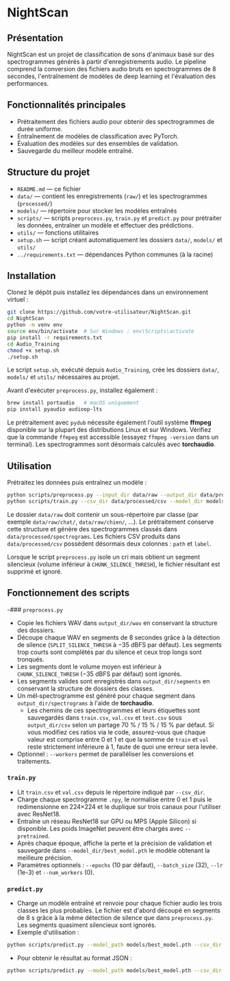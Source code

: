 # NightScan

## Présentation
NightScan est un projet de classification de sons d'animaux basé sur des spectrogrammes générés à partir d'enregistrements audio. Le pipeline comprend la conversion des fichiers audio bruts en spectrogrammes de 8 secondes, l'entraînement de modèles de deep learning et l'évaluation des performances.

## Fonctionnalités principales
- Prétraitement des fichiers audio pour obtenir des spectrogrammes de durée uniforme.
- Entraînement de modèles de classification avec PyTorch.
- Évaluation des modèles sur des ensembles de validation.
- Sauvegarde du meilleur modèle entraîné.

## Structure du projet
- `README.md` — ce fichier
- `data/` — contient les enregistrements (`raw/`) et les spectrogrammes (`processed/`)
- `models/` — répertoire pour stocker les modèles entraînés
- `scripts/` — scripts `preprocess.py`, `train.py` et `predict.py` pour prétraiter les données, entraîner un modèle et effectuer des prédictions.
- `utils/` — fonctions utilitaires
- `setup.sh` — script créant automatiquement les dossiers `data/`, `models/` et `utils/`
- `../requirements.txt` — dépendances Python communes (à la racine)

## Installation
Clonez le dépôt puis installez les dépendances dans un environnement virtuel :

```bash
git clone https://github.com/votre-utilisateur/NightScan.git
cd NightScan
python -m venv env
source env/bin/activate  # Sur Windows : env\Scripts\activate
pip install -r requirements.txt
cd Audio_Training
chmod +x setup.sh
./setup.sh
```

Le script `setup.sh`, exécuté depuis `Audio_Training`, crée les dossiers `data/`, `models/` et `utils/` nécessaires au projet.

Avant d'exécuter `preprocess.py`, installez également :

```bash
brew install portaudio   # macOS uniquement
pip install pyaudio audioop-lts
```

Le prétraitement avec `pydub` nécessite également l'outil système **ffmpeg** disponible sur la plupart des distributions Linux et sur Windows.
Vérifiez que la commande `ffmpeg` est accessible (essayez `ffmpeg -version` dans un terminal).
Les spectrogrammes sont désormais calculés avec **torchaudio**.

## Utilisation
Prétraitez les données puis entraînez un modèle :

```bash
python scripts/preprocess.py --input_dir data/raw --output_dir data/processed --workers 4
python scripts/train.py --csv_dir data/processed/csv --model_dir models/ --pretrained
```

Le dossier `data/raw` doit contenir un sous-répertoire par classe (par exemple `data/raw/chat/`, `data/raw/chien/`, ...). Le prétraitement conserve cette structure et génère des spectrogrammes classés dans `data/processed/spectrograms`. Les fichiers CSV produits dans `data/processed/csv` possèdent désormais deux colonnes : `path` et `label`.

Lorsque le script `preprocess.py` isole un cri mais obtient un segment silencieux (volume inférieur à `CHUNK_SILENCE_THRESH`), le fichier résultant est supprimé et ignoré.

## Fonctionnement des scripts

-### `preprocess.py`

- Copie les fichiers WAV dans `output_dir/wav` en conservant la structure des dossiers.
- Découpe chaque WAV en segments de 8 secondes grâce à la détection de silence (`SPLIT_SILENCE_THRESH` à −35 dBFS par défaut). Les segments trop courts sont complétés par du silence et ceux trop longs sont tronqués.
- Les segments dont le volume moyen est inférieur à `CHUNK_SILENCE_THRESH` (−35 dBFS par défaut) sont ignorés.
- Les segments valides sont enregistrés dans `output_dir/segments` en conservant la structure de dossiers des classes.
- Un mél‑spectrogramme est généré pour chaque segment dans `output_dir/spectrograms` à l'aide de **torchaudio**.
  - Les chemins de ces spectrogrammes et leurs étiquettes sont sauvegardés dans `train.csv`, `val.csv` et `test.csv` sous `output_dir/csv` selon un partage 70 % / 15 % / 15 % par défaut. Si vous modifiez ces ratios via le code, assurez-vous que chaque valeur est comprise entre 0 et 1 et que la somme de `train` et `val` reste strictement inférieure à 1, faute de quoi une erreur sera levée.
- Optionnel : `--workers` permet de paralléliser les conversions et traitements.

### `train.py`

- Lit `train.csv` et `val.csv` depuis le répertoire indiqué par `--csv_dir`.
- Charge chaque spectrogramme `.npy`, le normalise entre 0 et 1 puis le redimensionne en 224×224 et le duplique sur trois canaux pour l'utiliser avec ResNet18.
- Entraîne un réseau ResNet18 sur GPU ou MPS (Apple Silicon) si disponible. Les poids ImageNet peuvent être chargés avec `--pretrained`.
- Après chaque époque, affiche la perte et la précision de validation et sauvegarde dans `--model_dir/best_model.pth` le modèle obtenant la meilleure précision.
- Paramètres optionnels : `--epochs` (10 par défaut), `--batch_size` (32), `--lr` (1e-3) et `--num_workers` (0).

### `predict.py`

- Charge un modèle entraîné et renvoie pour chaque fichier audio les trois classes les plus probables.
  Le fichier est d'abord découpé en segments de 8 s grâce à la même détection de
  silence que dans `preprocess.py`. Les segments quasiment silencieux sont
  ignorés.
- Exemple d'utilisation :

```bash
python scripts/predict.py --model_path models/best_model.pth --csv_dir data/processed/csv sample.wav
```

- Pour obtenir le résultat au format JSON :

```bash
python scripts/predict.py --model_path models/best_model.pth --csv_dir data/processed/csv --json sample.wav
```
